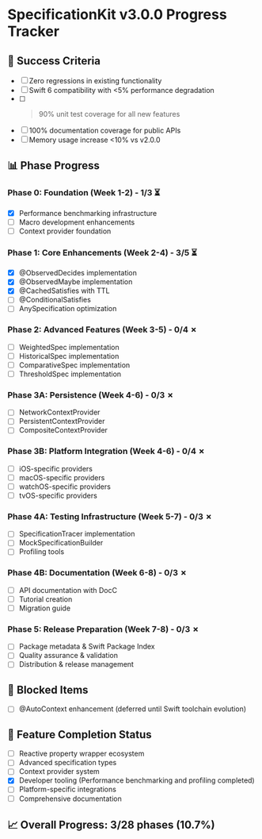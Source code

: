 # SpecificationKit v3.0.0 Progress Tracker

## 🎯 Success Criteria
- [ ] Zero regressions in existing functionality
- [ ] Swift 6 compatibility with <5% performance degradation
- [ ] >90% unit test coverage for all new features
- [ ] 100% documentation coverage for public APIs
- [ ] Memory usage increase <10% vs v2.0.0

## 📊 Phase Progress

### Phase 0: Foundation (Week 1-2) - 1/3 ⏳
- [x] Performance benchmarking infrastructure
- [ ] Macro development enhancements
- [ ] Context provider foundation

### Phase 1: Core Enhancements (Week 2-4) - 3/5 ⏳
- [x] @ObservedDecides implementation
- [x] @ObservedMaybe implementation  
- [x] @CachedSatisfies with TTL
- [ ] @ConditionalSatisfies
- [ ] AnySpecification optimization

### Phase 2: Advanced Features (Week 3-5) - 0/4 ✗
- [ ] WeightedSpec implementation
- [ ] HistoricalSpec implementation
- [ ] ComparativeSpec implementation
- [ ] ThresholdSpec implementation

### Phase 3A: Persistence (Week 4-6) - 0/3 ✗
- [ ] NetworkContextProvider
- [ ] PersistentContextProvider
- [ ] CompositeContextProvider

### Phase 3B: Platform Integration (Week 4-6) - 0/4 ✗
- [ ] iOS-specific providers
- [ ] macOS-specific providers
- [ ] watchOS-specific providers
- [ ] tvOS-specific providers

### Phase 4A: Testing Infrastructure (Week 5-7) - 0/3 ✗
- [ ] SpecificationTracer implementation
- [ ] MockSpecificationBuilder
- [ ] Profiling tools

### Phase 4B: Documentation (Week 6-8) - 0/3 ✗
- [ ] API documentation with DocC
- [ ] Tutorial creation
- [ ] Migration guide

### Phase 5: Release Preparation (Week 7-8) - 0/3 ✗
- [ ] Package metadata & Swift Package Index
- [ ] Quality assurance & validation
- [ ] Distribution & release management

## 🚫 Blocked Items
- [ ] @AutoContext enhancement (deferred until Swift toolchain evolution)

## 🎯 Feature Completion Status
- [ ] Reactive property wrapper ecosystem
- [ ] Advanced specification types
- [ ] Context provider system
- [x] Developer tooling (Performance benchmarking and profiling completed)
- [ ] Platform-specific integrations
- [ ] Comprehensive documentation

## 📈 Overall Progress: 3/28 phases (10.7%)
